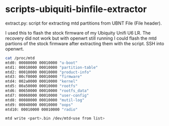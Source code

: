 # scripts-ubiquiti-binfile-extractor

extract.py: script for extracting mtd partitions from UBNT File (File header).

I used this to flash the stock firmware of my Ubiquity Unifi U6 LR.
The recovery did not work but with openwrt still running I could flash the mtd partions of the stock firmware after extracting them with the script.
SSH into openwrt.
```bash
cat /proc/mtd
mtd0: 00080000 00010000 "u-boot"
mtd1: 00010000 00010000 "partition-table"
mtd2: 00010000 00010000 "product-info"
mtd3: 00cf0000 00010000 "firmware"
mtd4: 002a0000 00010000 "kernel"
mtd5: 00a50000 00010000 "rootfs"
mtd6: 00650000 00010000 "rootfs_data"
mtd7: 00060000 00010000 "user-config"
mtd8: 00080000 00010000 "mutil-log"
mtd9: 00040000 00010000 "oops"
mtd10: 00010000 00010000 "radio"

mtd write <part>.bin /dev/mtd<use from list>
```
